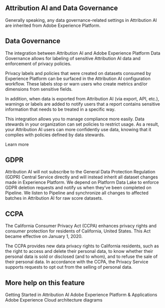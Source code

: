 ## Attribution AI and Data Governance

Generally speaking, any data governance-related settings in Attribution AI are inherited from Adobe Experience Platform.

## Data Governance

The integration between Attribution AI and Adobe Experience Platform Data Governance allows for labeling of sensitive Attribution AI data and enforcement of privacy policies.

Privacy labels and policies that were created on datasets consumed by Experience Platform can be surfaced in the Attribution AI configuration workflow. These labels stop or warn users who create metrics and/or dimensions from sensitive fields.

In addition, when data is exported from Attribution AI (via export, API, etc.), warnings or labels are added to notify users that a report contains sensitive information that needs to be treated in a specific way.

This integration allows you to manage compliance more easily. Data stewards in your organization can set policies to restrict usage. As a result, your Attribution AI users can more confidently use data, knowing that it complies with policies defined by data stewards.

Learn more

## GDPR

Attribution AI will not subscribe to the General Data Protection Regulation (GDPR) Central Service directly and will instead inherit all dataset changes made in Experience Platform. We depend on Platform Data Lake to enforce GDPR deletion requests and notify us when they’ve been completed on Pipeline. We listen to Pipeline and synchronize all changes to affected batches in Attribution AI for raw score datasets.

## CCPA

The California Consumer Privacy Act (CCPA) enhances privacy rights and consumer protection for residents of California, United States. This Act became effective on January 1, 2020.

The CCPA provides new data privacy rights to California residents, such as the right to access and delete their personal data, to know whether their personal data is sold or disclosed (and to whom), and to refuse the sale of their personal data.
In accordance with the CCPA, the Privacy Service supports requests to opt out from the selling of personal data.

## More help on this feature

Getting Started in Attribution AI
Adobe Experience Platform & Applications
Adobe Experience Cloud architecture diagrams